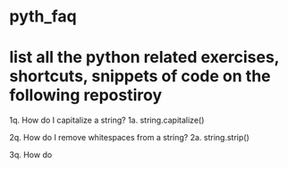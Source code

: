 # pyth_faq


# list all the python related exercises, shortcuts, snippets of code on the following repostiroy


1q. How do I capitalize a string?
1a. string.capitalize()

2q. How do I remove whitespaces from a string?
2a. string.strip() 

3q. How do 
